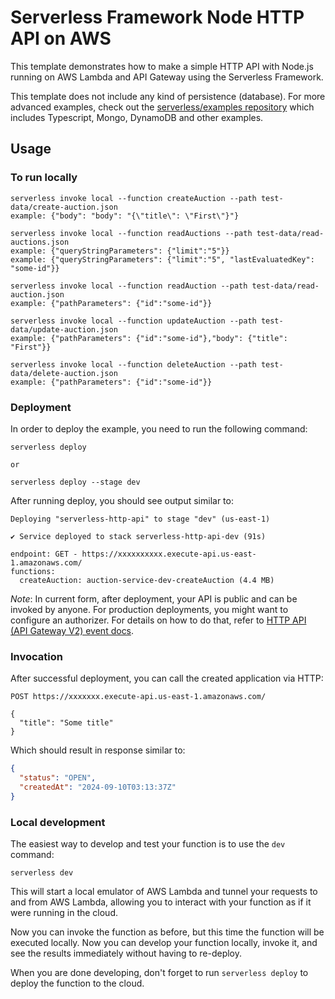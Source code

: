 # Serverless Framework Node HTTP API on AWS

This template demonstrates how to make a simple HTTP API with Node.js running on AWS Lambda and API Gateway using the Serverless Framework.

This template does not include any kind of persistence (database). For more advanced examples, check out the [serverless/examples repository](https://github.com/serverless/examples/) which includes Typescript, Mongo, DynamoDB and other examples.

## Usage

### To run locally

```
serverless invoke local --function createAuction --path test-data/create-auction.json
example: {"body": "body": "{\"title\": \"First\"}"}

serverless invoke local --function readAuctions --path test-data/read-auctions.json
example: {"queryStringParameters": {"limit":"5"}}
example: {"queryStringParameters": {"limit":"5", "lastEvaluatedKey": "some-id"}}

serverless invoke local --function readAuction --path test-data/read-auction.json
example: {"pathParameters": {"id":"some-id"}}

serverless invoke local --function updateAuction --path test-data/update-auction.json
example: {"pathParameters": {"id":"some-id"},"body": {"title": "First"}}

serverless invoke local --function deleteAuction --path test-data/delete-auction.json
example: {"pathParameters": {"id":"some-id"}}
```

### Deployment

In order to deploy the example, you need to run the following command:

```
serverless deploy

or

serverless deploy --stage dev
```

After running deploy, you should see output similar to:

```
Deploying "serverless-http-api" to stage "dev" (us-east-1)

✔ Service deployed to stack serverless-http-api-dev (91s)

endpoint: GET - https://xxxxxxxxxx.execute-api.us-east-1.amazonaws.com/
functions:
  createAuction: auction-service-dev-createAuction (4.4 MB)
```

_Note_: In current form, after deployment, your API is public and can be invoked by anyone. For production deployments, you might want to configure an authorizer. For details on how to do that, refer to [HTTP API (API Gateway V2) event docs](https://www.serverless.com/framework/docs/providers/aws/events/http-api).

### Invocation

After successful deployment, you can call the created application via HTTP:

```
POST https://xxxxxxx.execute-api.us-east-1.amazonaws.com/

{
  "title": "Some title"
}
```

Which should result in response similar to:

```json
{
  "status": "OPEN",
  "createdAt": "2024-09-10T03:13:37Z"
}
```

### Local development

The easiest way to develop and test your function is to use the `dev` command:

```
serverless dev
```

This will start a local emulator of AWS Lambda and tunnel your requests to and from AWS Lambda, allowing you to interact with your function as if it were running in the cloud.

Now you can invoke the function as before, but this time the function will be executed locally. Now you can develop your function locally, invoke it, and see the results immediately without having to re-deploy.

When you are done developing, don't forget to run `serverless deploy` to deploy the function to the cloud.
